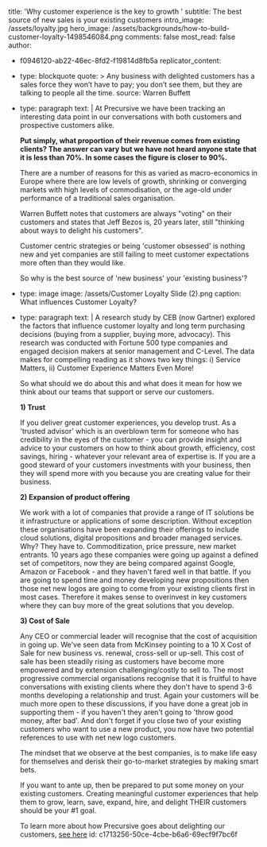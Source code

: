 title: 'Why customer experience is the key to growth '
subtitle: The best source of new sales is your existing customers
intro_image: /assets/loyalty.jpg
hero_image: /assets/backgrounds/how-to-build-customer-loyalty-1498546084.png
comments: false
most_read: false
author:
  - f0946120-ab22-46ec-8fd2-f19814d8fb5a
replicator_content:
  - 
    type: blockquote
    quote: >
      Any business with delighted customers has a sales force they won’t have to pay; you don’t see
      them, but they are talking to people all the time.
    source: Warren Buffett
  - 
    type: paragraph
    text: |
      At Precursive we have been tracking an interesting data point in our conversations with both customers and prospective customers alike.
      
      **Put simply, what proportion of their revenue comes from existing clients? The answer can vary but we have not heard anyone state that it is less than 70%. In some cases the figure is closer to 90%.**
      
      There are a number of reasons for this as varied as macro-economics in Europe where there are low levels of growth, shrinking or converging markets with high levels of commodisation, or the age-old under performance of a traditional sales organisation.
      
      Warren Buffett notes that customers are always "voting" on their customers and states that Jeff Bezos is, 20 years later, still "thinking about ways to delight his customers".
      
      Customer centric strategies or being 'customer obsessed' is nothing new and yet companies are still failing to meet customer expectations more often than they would like.
      
      So why is the best source of 'new business' your 'existing business'?
  - 
    type: image
    image: /assets/Customer Loyalty Slide (2).png
    caption: What influences Customer Loyalty?
  - 
    type: paragraph
    text: |
      A research study by CEB (now Gartner) explored the factors that influence customer loyalty and long term purchasing decisions (buying from a supplier, buying more, advocacy). This research was conducted with Fortune 500 type companies and engaged decision makers at senior management and C-Level. The data makes for compelling reading as it shows two key things: i) Service Matters, ii) Customer Experience Matters Even More!
      
      So what should we do about this and what does it mean for how we think about our teams that support or serve our customers.
      
      **1) Trust**
      
      If you deliver great customer experiences, you develop trust. As a 'trusted advisor' which is an overblown term for someone who has credibility in the eyes of the customer - you can provide insight and advice to your customers on how to think about growth, efficiency, cost savings, hiring - whatever your relevant area of expertise is. If you are a good steward of your customers investments with your business, then they will spend more with you because you are creating value for their business.
      
      **2) Expansion of product offering**
      
      We work with a lot of companies that provide a range of IT solutions be it infrastructure or applications of some description. Without exception these organisations have been expanding their offerings to include cloud solutions, digital propositions and broader managed services. Why? They have to. Commoditization, price pressure, new market entrants. 10 years ago these companies were going up against a defined set of competitors, now they are being compared against Google, Amazon or Facebook - and they haven't fared well in that battle. If you are going to spend time and money developing new propositions then those net new logos are going to come from your existing clients first in most cases. Therefore it makes sense to overinvest in key customers where they can buy more of the great solutions that you develop.
      
      **3) Cost of Sale**
      
      Any CEO or commercial leader will recognise that the cost of acquisition in going up. We've seen data from McKinsey pointing to a 10 X Cost of Sale for new business vs. renewal, cross-sell or up-sell. This cost of sale has been steadily rising as customers have become more empowered and by extension challenging/costly to sell to. The most progressive commercial organisations recognise that it is fruitful to have conversations with existing clients where they don't have to spend 3-6 months developing a relationship and trust. Again your customers will be much more open to these discussions, if you have done a great job in supporting them - if you haven't they aren't going to 'throw good money, after bad'. And don't forget if you close two of your existing customers who want to use a new product, you now have two potential references to use with net new logo customers.
      
      The mindset that we observe at the best companies, is to make life easy for themselves and derisk their go-to-market strategies by making smart bets.
      
      If you want to ante up, then be prepared to put some money on your existing customers. Creating meaningful customer experiences that help them to grow, learn, save, expand, hire, and delight THEIR customers should be your #1 goal.
      
      To learn more about how Precursive goes about delighting our customers, [see here](www.precursive.com/customers)
id: c1713256-50ce-4cbe-b6a6-69ecf9f7bc6f
